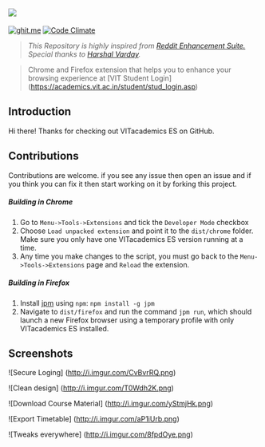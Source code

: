 # <img src="https://raw.githubusercontent.com/rahulkapoor90/VITacademics-Enhancement-Suite/master/Media/logo.gif">

[![ghit.me](https://ghit.me/badge.svg?repo=rahulkapoor90/VITacademics-Enhancement-Suite)](https://ghit.me/repo/rahulkapoor90/VITacademics-Enhancement-Suite)
[![Code Climate](https://codeclimate.com/github/rahulkapoor90/VITacademics-Enhancement-Suite/badges/gpa.svg)](https://codeclimate.com/github/rahulkapoor90/VITacademics-Enhancement-Suite)

> *This Repository is highly inspired from [Reddit Enhancement Suite.](https://github.com/honestbleeps/Reddit-Enhancement-Suite "RES")*
> *Special thanks to [Harshal Varday](https://github.com/hvarday).*

> Chrome and Firefox extension that helps you to enhance your browsing experience at [VIT Student Login] (https://academics.vit.ac.in/student/stud_login.asp)

## Introduction

Hi there! Thanks for checking out VITacademics ES on GitHub.

## Contributions

Contributions are welcome. if you see any issue then open an issue and if you think you can fix it then start working on it by forking this project.

##### Building in Chrome

  1. Go to `Menu->Tools->Extensions` and tick the `Developer Mode` checkbox
  2. Choose `Load unpacked extension` and point it to the `dist/chrome` folder. Make sure you only have one VITacademics ES version running at a time.
  3. Any time you make changes to the script, you must go back to the `Menu->Tools->Extensions` page and `Reload` the extension.

##### Building in Firefox

  1. Install [jpm](https://developer.mozilla.org/en-US/Add-ons/SDK/Tools/jpm) using `npm`: `npm install -g jpm`
  2. Navigate to `dist/firefox` and run the command `jpm run`, which should launch a new Firefox browser using a temporary profile with only VITacademics ES installed.


## Screenshots

![Secure Loging] (http://i.imgur.com/CvBvrRQ.png)

![Clean design] (http://i.imgur.com/T0Wdh2K.png)

![Download Course Material] (http://i.imgur.com/yStmjHk.png)

![Export Timetable] (http://i.imgur.com/aP1iUrb.png)

![Tweaks everywhere] (http://i.imgur.com/8fpdOye.png)
